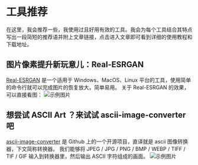 # 工具推荐
在这里，我会推荐一些，我使用过且好用有效的工具。我会为每个工具结合其特点写出一段简短的推荐语并附上文章链接，点击进入文章即可看到详细的使用教程和下载地址。

## 图片像素提升新玩意儿：Real-ESRGAN
[Real-ESRGAN](https://zhuanlan.zhihu.com/p/407939686) 是一个适用于 Windows、MacOS、Linux 平台的工具，使用简单的命令行就可以完成图片的恢复放大，简单易用。
关于 Real-ESRGAN 的效果，可以直接看图：
![示例图片](https://pic3.zhimg.com/v2-75e0cbc7d12ae8fba138b2cba20cabf2_b.jpg)

## 想尝试 ASCII Art ？来试试 ascii-image-converter 吧
[ascii-image-converter](https://zhuanlan.zhihu.com/p/411063152) 是 Github 上的一个开源项目，直译就是 ascii 图像转换器，下文简称转换器。 我们能够将 JPEG / JPG / PNG / BMP / WEBP / TIFF / TIF / GIF 输入到转换器里，然后输出 ASCII 字符组成的画面。
![示例图片](https://pic3.zhimg.com/v2-05888bb04f30620373387c5b2860cd96_b.jpg)